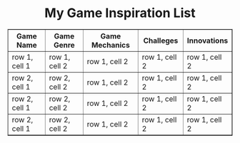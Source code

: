 <h1 align="CENTER"> My Game Inspiration List </h1>
<table border="1">
    <tr>
        <th>Game Name</th>
        <th>Game Genre</th>
        <th>Game Mechanics</th>
        <th>Challeges</th>
        <th>Innovations</th>
    </tr>
    <tr>
        <td>row 1, cell 1</td>
        <td>row 1, cell 2</td>
        <td>row 1, cell 2</td>
        <td>row 1, cell 2</td>
        <td>row 1, cell 2</td>
    </tr>
    <tr>
        <td>row 2, cell 1</td>
        <td>row 2, cell 2</td>
        <td>row 1, cell 2</td>
        <td>row 1, cell 2</td>
        <td>row 1, cell 2</td>
    </tr>
    <tr>
        <td>row 2, cell 1</td>
        <td>row 2, cell 2</td>
        <td>row 1, cell 2</td>
        <td>row 1, cell 2</td>
        <td>row 1, cell 2</td>
    </tr>
    <tr>
        <td>row 2, cell 1</td>
        <td>row 2, cell 2</td>
        <td>row 1, cell 2</td>
        <td>row 1, cell 2</td>
        <td>row 1, cell 2</td>
    </tr>
</table>
